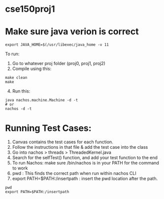 # cse150proj1

# Make sure java verion is correct
```
export JAVA_HOME=$(/usr/libexec/java_home -v 11
```

To run:
1. Go to whatever proj folder (proj0, proj1, proj2)
2. Compile using this:
```
make clean
make
```
4. Run this:
```
java nachos.machine.Machine -d -t
# or
nachos -d -t
```

# Running Test Cases: 
1. Canvas contains the test cases for each function. 
2. Follow the instructions in that file & add the test case into the class
3. Go into nachos > threads > ThreadedKernel.java
4. Search for the selfTest() function, and add your test function to the end
5. To run Nachos: make sure /bin/nachos is in your PATH for the command to work
6. pwd : This finds the correct path when run within nachos CLI
7. export PATH=$PATH:/insertpath : insert the pwd location after the path.
```
pwd     
export PATH=$PATH:/insertpath      
```



